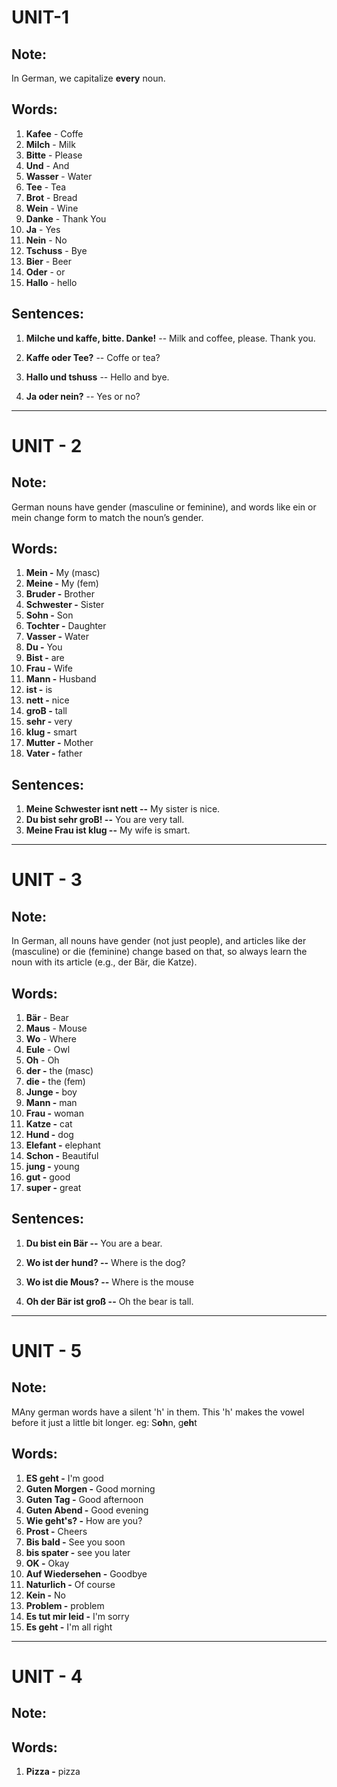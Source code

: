 # UNIT-1
## Note:
In German, we capitalize **every** noun.

## Words:
1. **Kafee** - Coffe
2. **Milch** - Milk
3. **Bitte** - Please
4. **Und** - And
5. **Wasser** - Water
6. **Tee** - Tea
7. **Brot** - Bread
8. **Wein** - Wine
9. **Danke** - Thank You
10. **Ja** - Yes
11. **Nein** - No
12. **Tschuss** - Bye
13. **Bier** - Beer
14. **Oder** - or
15. **Hallo** - hello

## Sentences:
1. **Milche und kaffe, bitte. Danke!** -- Milk and coffee, please. Thank you.

2. **Kaffe oder Tee?** -- Coffe or tea?

3. **Hallo und tshuss** -- Hello and bye.

4. **Ja oder nein?** -- Yes or no?

___
# UNIT - 2
## Note:
German nouns have gender (masculine or feminine), and words like ein or mein change form to match the noun’s gender.

## Words:
1. **Mein -** My (masc)
2. **Meine -** My (fem)
3. **Bruder -**  Brother
4. **Schwester -** Sister
5. **Sohn -** Son
6. **Tochter -** Daughter
7. **Vasser -** Water
8. **Du -** You
9. **Bist -** are
10. **Frau -** Wife
11. **Mann -** Husband
12. **ist -** is
13. **nett -** nice
14. **groB -** tall
15. **sehr -** very
16. **klug -** smart
17. **Mutter -** Mother
18. **Vater -** father

## Sentences:
1. **Meine Schwester isnt nett --** My sister is nice.
2. **Du bist sehr groB! --** You are very tall.
3. **Meine Frau ist klug --** My wife is smart.
___
# UNIT - 3
## Note:
In German, all nouns have gender (not just people), and articles like der (masculine) or die (feminine) change based on that, so always learn the noun with its article (e.g., der Bär, die Katze).

## Words:
1. **Bär** - Bear
2. **Maus** - Mouse
3. **Wo** - Where
4. **Eule** - Owl
5. **Oh** - Oh
6. **der -** the (masc)
7. **die -** the (fem)
8. **Junge -** boy
9. **Mann -** man
10. **Frau -** woman
11. **Katze -** cat
12. **Hund -** dog
13. **Elefant -** elephant
14. **Schon -** Beautiful
15. **jung -** young
16. **gut -** good
17. **super -** great


## Sentences:
1. **Du bist ein Bär --** You are a bear. 

2. **Wo ist der hund? --** Where is the dog? 

3. **Wo ist die Mous? --** Where is the mouse

4. **Oh der Bär ist groß --** Oh the bear is tall.


___
# UNIT - 5
## Note:
MAny german words have a silent 'h' in them. This 'h' makes the vowel before it just a little bit longer.
eg: S**oh**n, g**eh**t

## Words:
1. **ES geht -** I'm good
2. **Guten Morgen -** Good morning
3. **Guten Tag -** Good afternoon
4. **Guten Abend -** Good evening
5. **Wie geht's? -** How are you?
6. **Prost -** Cheers
7. **Bis bald -** See you soon
8. **bis spater -** see you later
9. **OK -** Okay
10. **Auf Wiedersehen -** Goodbye
11. **Naturlich -** Of course
12. **Kein -** No
13. **Problem -** problem
14. **Es tut mir leid -** I'm sorry
15. **Es geht -** I'm all right

___
# UNIT - 4
## Note:


## Words:
1. **Pizza -** pizza
